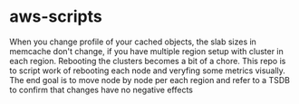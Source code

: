 # aws-scripts
When you change profile of your cached objects, the slab sizes in memcache don't change, if you have multiple region setup with cluster in each region.
Rebooting the clusters becomes a bit of a chore. This repo is to script work of rebooting each node and veryfing some metrics visually.
The end goal is to move node by node per each region and refer to a TSDB to confirm that changes have no negative effects

